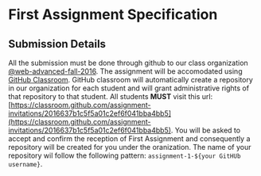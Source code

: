 # First Assignment Specification

## Submission Details

All the submission must be done through github to our class organization [@web-advanced-fall-2016](https://github.com/web-advanced-fall-2016). The assignment will be accomodated using [GitHub Classroom](https://classroom.github.com/). GitHub classroom will automatically create a repository in our organization for each student and will grant administrative rights of that repository to that student. All students **MUST** visit this url: [https://classroom.github.com/assignment-invitations/2016637b1c5f5a01c2ef6f041bba4bb5](https://classroom.github.com/assignment-invitations/2016637b1c5f5a01c2ef6f041bba4bb5). You will be asked to accept and confirm the reception of First Assignment and consequently a repository will be created for you under the oranization. The name of your repository wil follow the following pattern: `assignment-1-${your GitHUb username}`.
